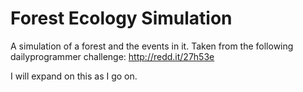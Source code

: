 Forest Ecology Simulation
=========================

A simulation of a forest and the events in it. Taken from the following dailyprogrammer challenge: http://redd.it/27h53e

I will expand on this as I go on.